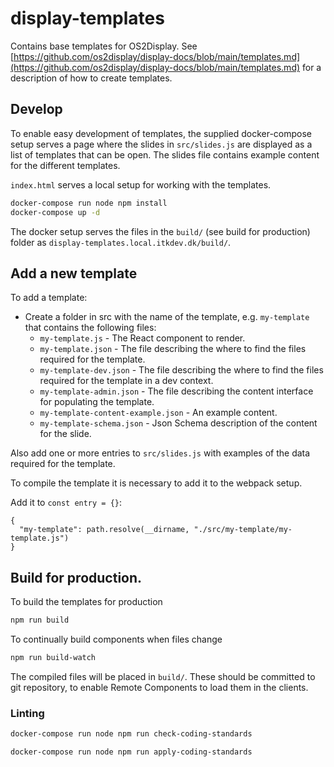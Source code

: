 # display-templates

Contains base templates for OS2Display.
See [https://github.com/os2display/display-docs/blob/main/templates.md](https://github.com/os2display/display-docs/blob/main/templates.md) for a description of how to create templates.

## Develop

To enable easy development of templates, the supplied docker-compose setup serves a page where the
slides in `src/slides.js` are displayed as a list of templates that can be open. The slides file contains 
example content for the different templates.

`index.html` serves a local setup for working with the templates.

```bash
docker-compose run node npm install
docker-compose up -d
```

The docker setup serves the files in the `build/` (see build for production) folder as `display-templates.local.itkdev.dk/build/`.

## Add a new template

To add a template:
* Create a folder in src with the name of the template, e.g. `my-template` that contains the following files:
  * `my-template.js` - The React component to render.
  * `my-template.json` - The file describing the where to find the files required for the template.
  * `my-template-dev.json` - The file describing the where to find the files required for the template in a dev context.
  * `my-template-admin.json` - The file describing the content interface for populating the template.
  * `my-template-content-example.json` - An example content.
  * `my-template-schema.json` - Json Schema description of the content for the slide.

Also add one or more entries to `src/slides.js` with examples of the data required for the template.

To compile the template it is necessary to add it to the webpack setup.

Add it to `const entry = {}`:

```
{
  "my-template": path.resolve(__dirname, "./src/my-template/my-template.js")
}
```

## Build for production.

To build the templates for production

```bash
npm run build
```

To continually build components when files change

```bash
npm run build-watch
```

The compiled files will be placed in `build/`. These should be committed to
git repository, to enable Remote Components to load them in the clients.

### Linting

```bash
docker-compose run node npm run check-coding-standards
```

```bash
docker-compose run node npm run apply-coding-standards
```
